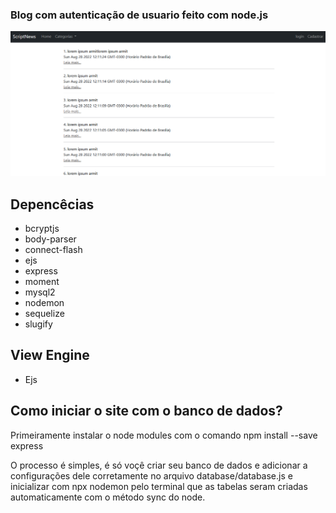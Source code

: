 <h3>Blog com autenticação de usuario feito com node.js</h3>

<img src="./banner/techBlog.png">

<h2>Depencêcias</h2>
<ul>
    <li>bcryptjs</li>
    <li>body-parser</li>
    <li>connect-flash</li>
    <li>ejs</li>
    <li>express</li>
    <li>moment</li>
    <li>mysql2</li>
    <li>nodemon</li>
    <li>sequelize</li>
    <li>slugify</li>
</ul>

<h2>View Engine</h2>
<ul>
    <li>Ejs</li>
</ul>

<h2>Como iniciar o site com o banco de dados?</h2>

<p> Primeiramente instalar o node modules com o comando npm install --save express</p>

<p>
O processo é simples, é só voçê criar seu banco de dados e adicionar a configurações dele corretamente no arquivo database/database.js e inicializar com npx nodemon pelo terminal que as tabelas seram criadas automaticamente com o método sync do node.</p>
